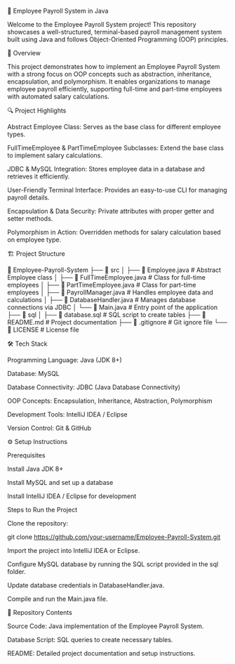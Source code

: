 🚀 Employee Payroll System in Java

Welcome to the Employee Payroll System project! This repository showcases a well-structured, terminal-based payroll management system built using Java and follows Object-Oriented Programming (OOP) principles.

📌 Overview

This project demonstrates how to implement an Employee Payroll System with a strong focus on OOP concepts such as abstraction, inheritance, encapsulation, and polymorphism. It enables organizations to manage employee payroll efficiently, supporting full-time and part-time employees with automated salary calculations.

🔍 Project Highlights

Abstract Employee Class: Serves as the base class for different employee types.

FullTimeEmployee & PartTimeEmployee Subclasses: Extend the base class to implement salary calculations.

JDBC & MySQL Integration: Stores employee data in a database and retrieves it efficiently.

User-Friendly Terminal Interface: Provides an easy-to-use CLI for managing payroll details.

Encapsulation & Data Security: Private attributes with proper getter and setter methods.

Polymorphism in Action: Overridden methods for salary calculation based on employee type.

🏗️ Project Structure

📂 Employee-Payroll-System
 ├── 📁 src
 │   ├── 📄 Employee.java  # Abstract Employee class
 │   ├── 📄 FullTimeEmployee.java  # Class for full-time employees
 │   ├── 📄 PartTimeEmployee.java  # Class for part-time employees
 │   ├── 📄 PayrollManager.java  # Handles employee data and calculations
 │   ├── 📄 DatabaseHandler.java  # Manages database connections via JDBC
 │   └── 📄 Main.java  # Entry point of the application
 ├── 📂 sql
 │   ├── 📄 database.sql  # SQL script to create tables
 ├── 📄 README.md  # Project documentation
 ├── 📄 .gitignore  # Git ignore file
 └── 📄 LICENSE  # License file

🛠️ Tech Stack

Programming Language: Java (JDK 8+)

Database: MySQL

Database Connectivity: JDBC (Java Database Connectivity)

OOP Concepts: Encapsulation, Inheritance, Abstraction, Polymorphism

Development Tools: IntelliJ IDEA / Eclipse

Version Control: Git & GitHub

⚙️ Setup Instructions

Prerequisites

Install Java JDK 8+

Install MySQL and set up a database

Install IntelliJ IDEA / Eclipse for development

Steps to Run the Project

Clone the repository:

git clone https://github.com/your-username/Employee-Payroll-System.git

Import the project into IntelliJ IDEA or Eclipse.

Configure MySQL database by running the SQL script provided in the sql folder.

Update database credentials in DatabaseHandler.java.

Compile and run the Main.java file.

📁 Repository Contents

Source Code: Java implementation of the Employee Payroll System.

Database Script: SQL queries to create necessary tables.

README: Detailed project documentation and setup instructions.
